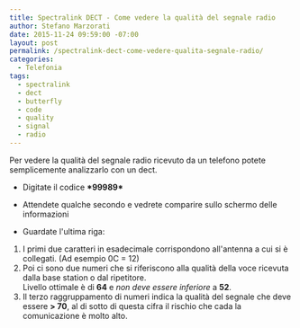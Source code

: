 ```yaml
---
title: Spectralink DECT - Come vedere la qualità del segnale radio
author: Stefano Marzorati
date: 2015-11-24 09:59:00 -07:00
layout: post
permalink: /spectralink-dect-come-vedere-qualita-segnale-radio/
categories:
  - Telefonia
tags:
  - spectralink
  - dect
  - butterfly
  - code
  - quality
  - signal
  - radio
---
```

Per vedere la qualità del segnale radio ricevuto da un telefono potete semplicemente analizzarlo con un dect.   
 - Digitate il codice <b>&#42;99989&#42;</b>
 - Attendete qualche secondo e vedrete comparire sullo schermo delle informazioni   
 
 - Guardate l'ultima riga: 
 
  1. I primi due caratteri in esadecimale corrispondono all'antenna a cui si è collegati. (Ad esempio 0C = 12)   
  2. Poi ci sono due numeri che si riferiscono alla qualità della voce ricevuta dalla base station o dal ripetitore.   
     Livello ottimale è di **64** e *non deve essere inferiore* a **52**.   
  3. Il terzo raggruppamento di numeri indica la qualità del segnale che deve essere **> 70**, al di sotto di questa cifra il rischio che cada la comunicazione è molto alto.   